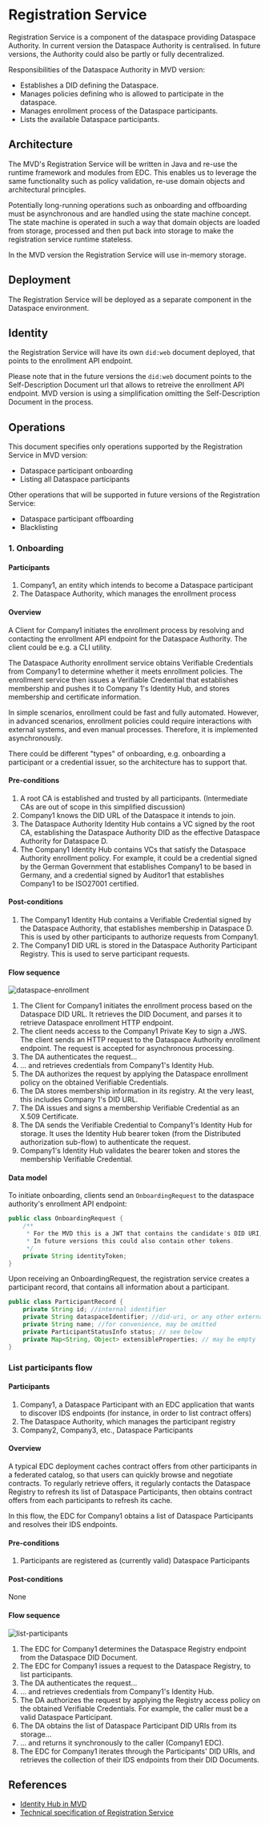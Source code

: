 # Registration Service

Registration Service is a component of the dataspace providing Dataspace Authority. In current version the Dataspace Authority is centralised. In future 
versions, the Authority could also be partly or fully decentralized.

Responsibilities of the Dataspace Authority in MVD version:
- Establishes a DID defining the Dataspace.
- Manages policies defining who is allowed to participate in the dataspace.
- Manages enrollment process of the Dataspace participants.
- Lists the available Dataspace participants.

## Architecture 

The MVD's Registration Service will be written in Java and re-use the runtime framework and modules from EDC. This enables us to leverage the same functionality such as policy validation, re-use domain objects and architectural principles.

Potentially long-running operations such as onboarding and offboarding must be asynchronous and are handled using the state machine concept. The state 
machine is operated in such a way that domain objects are loaded from storage, processed and then put back into storage to make the registration service runtime stateless.

In the MVD version the Registration Service will use in-memory storage.

## Deployment

The Registration Service will be deployed as a separate component in the Dataspace environment.

## Identity

the Registration Service will have its own `did:web` document deployed, that points to the enrollment API endpoint.

Please note that in the future versions the `did:web` document points to the Self-Description Document url that allows to retreive the enrollment API endpoint. 
MVD version is using a simplification omitting the Self-Description Document in the process.

## Operations

This document specifies only operations supported by the Registration Service in MVD version:
- Dataspace participant onboarding
- Listing all Dataspace participants

Other operations that will be supported in future versions of the Registration Service:
- Dataspace participant offboarding
- Blacklisting

### 1. Onboarding

#### Participants

1. Company1, an entity which intends to become a Dataspace participant
2. The Dataspace Authority, which manages the enrollment process

#### Overview

A Client for Company1 initiates the enrollment process by resolving and contacting the enrollment API endpoint for the Dataspace Authority. The client could be e.g. a CLI utility.

The Dataspace Authority enrollment service obtains Verifiable Credentials from Company1 to determine whether it meets enrollment policies. The enrollment service then issues a Verifiable Credential that establishes membership and pushes it to Company 1's Identity Hub, and stores membership and certificate information.

In simple scenarios, enrollment could be fast and fully automated. However, in advanced scenarios, enrollment policies could require interactions with external systems, and even manual processes. Therefore, it is implemented asynchronously.

There could be different "types" of onboarding, e.g. onboarding a participant or a credential issuer, so the architecture has to support that.

#### Pre-conditions

1. A root CA is established and trusted by all participants. (Intermediate CAs are out of scope in this simplified discussion)
2. Company1 knows the DID URL of the Dataspace it intends to join.
3. The Dataspace Authority Identity Hub contains a VC signed by the root CA, establishing the Dataspace Authority DID as the effective Dataspace Authority for Dataspace D.
4. The Company1 Identity Hub contains VCs that satisfy the Dataspace Authority enrollment policy. For example, it could be a credential signed by the German Government that establishes Company1 to be based in Germany, and a credential signed by Auditor1 that establishes Company1 to be ISO27001 certified.

#### Post-conditions

1. The Company1 Identity Hub contains a Verifiable Credential signed by the Dataspace Authority, that establishes membership in Dataspace D. This is used by other participants to authorize requests from Company1.
3. The Company1 DID URL is stored in the Dataspace Authority Participant Registry. This is used to serve participant requests.

#### Flow sequence

![dataspace-enrollment](dataspace-enrollment.png)

1. The Client for Company1 initiates the enrollment process based on the Dataspace DID URL. It retrieves the DID Document, and parses it to retrieve Dataspace 
   enrollment HTTP endpoint.
2. The client needs access to the Company1 Private Key to sign a JWS. The client sends an HTTP request to the Dataspace Authority enrollment endpoint. The 
   request is accepted for asynchronous processing.
3. The DA authenticates the request...
4. ... and retrieves credentials from Company1's Identity Hub.
5. The DA authorizes the request by applying the Dataspace enrollment policy on the obtained Verifiable Credentials.
6. The DA stores membership information in its registry. At the very least, this includes Company 1's DID URL.
7. The DA issues and signs a membership Verifiable Credential as an X.509 Certificate.
8. The DA sends the Verifiable Credential to Company1's Identity Hub for storage. It uses the Identity Hub bearer token (from the Distributed authorization 
   sub-flow) to authenticate the request.
9. Company1's Identity Hub validates the bearer token and stores the membership Verifiable Credential.

#### Data model 

To initiate onboarding, clients send an `OnboardingRequest` to the dataspace authority's enrollment API endpoint:

```java
public class OnboardingRequest {
    /**
     * For the MVD this is a JWT that contains the candidate's DID URI, signed with its private key.
     * In future versions this could also contain other tokens.
     */
    private String identityToken;
}
```

Upon receiving an OnboardingRequest, the registration service creates a participant record, that contains all information about a participant.

```java
public class ParticipantRecord {
    private String id; //internal identifier
    private String dataspaceIdentifier; //did-uri, or any other external identifier of the participant
    private String name; //for convenience, may be omitted
    private ParticipantStatusInfo status; // see below
    private Map<String, Object> extensibleProperties; // may be empty
}
```

### List participants flow

#### Participants

1. Company1, a Dataspace Participant with an EDC application that wants to discover IDS endpoints (for instance, in order to list contract offers)
2. The Dataspace Authority, which manages the participant registry
3. Company2, Company3, etc., Dataspace Participants

#### Overview

A typical EDC deployment caches contract offers from other participants in a federated catalog, so that users can quickly browse and negotiate contracts. To regularly retrieve offers, it regularly contacts the Dataspace Registry to refresh its list of Dataspace Participants, then obtains contract offers from each participants to refresh its cache.

In this flow, the EDC for Company1 obtains a list of Dataspace Participants and resolves their IDS endpoints.

#### Pre-conditions

1. Participants are registered as (currently valid) Dataspace Participants

#### Post-conditions

None

#### Flow sequence

![list-participants](list-participants.png)

1. The EDC for Company1 determines the Dataspace Registry endpoint from the Dataspace DID Document.
2. The EDC for Company1 issues a request to the Dataspace Registry, to list participants.
3. The DA authenticates the request...
4. ... and retrieves credentials from Company1's Identity Hub.
5. The DA authorizes the request by applying the Registry access policy on the obtained Verifiable Credentials. For example, the caller must be a valid 
   Dataspace Participant.
6. The DA obtains the list of Dataspace Participant DID URIs from its storage...
7. ... and returns it synchronously to the caller (Company1 EDC).
8. The EDC for Company1 iterates through the Participants' DID URIs, and retrieves the collection of their IDS endpoints from their DID Documents.

## References

- [Identity Hub in MVD](https://github.com/agera-edc/IdentityHubFork/blob/main/docs/developer/decision-records/2022-06-08-identity-hub/README.md)
- [Technical specification of Registration Service](https://github.com/Metaform/mvd/blob/main/registration-service/registration-service-tech-spec.md)